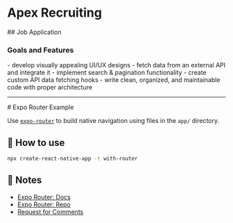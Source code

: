 <h1>Apex Recruiting</h1>
## Job Application
<br/>
<h3>Goals and Features</h3>
- develop visually appealing UI/UX designs
- fetch data from an external API and integrate it
- implement search & pagination functionality
- create custom API data fetching hooks
- write clean, organized, and maintainable code with proper architecture
<hr>
# Expo Router Example

Use [`expo-router`](https://expo.github.io/router) to build native navigation using files in the `app/` directory.

## 🚀 How to use

```sh
npx create-react-native-app -t with-router
```

## 📝 Notes

- [Expo Router: Docs](https://expo.github.io/router)
- [Expo Router: Repo](https://github.com/expo/router)
- [Request for Comments](https://github.com/expo/router/discussions/1)

